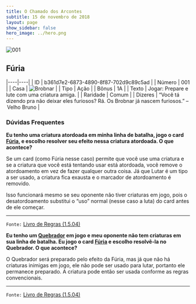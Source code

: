 ```yaml
---
title: O Chamado dos Arcontes
subtitle: 15 de novembro de 2018
layout: page
show_sidebar: false
hero_image: ../hero.png
---
```


![001](https://cdn.keyforgegame.com/media/card_front/pt/341_001_7C854VPW72RH_pt.png)

## Fúria

|----|----|
| ID | b361d7e2-6873-4890-8f87-702d9c89c5ad |
| Número | 001 |
| Casa | ![Brobnar](https://archonarcana.com/images/thumb/e/e0/Brobnar.png/22px-Brobnar.png "Brobnar") |
| Tipo | Ação |
| Bônus | 1A |
| Texto | Jogar: Prepare e lute com uma criatura amiga. |
| Raridade | Comum |
| Dizeres | “Você tá dizendo pra não deixar eles furiosos? Rá. Os Brobnar já nascem furiosos.” – Velho Bruno |

### Dúvidas Frequentes

**Eu tenho uma criatura atordoada em minha linha de batalha, jogo
o card [Fúria](/cota/001), e escolho resolver seu efeito nessa criatura
atordoada. O que acontece?**

Se um card (como Fúria nesse caso) permite que você use uma criatura
e se a criatura que você está tentando usar está atordoada, você remove
o atordoamento em vez de fazer qualquer outra coisa. Já que Lutar é um
tipo a ser usado, a criatura fica exausta e o marcador de atordoamento
é removido.

Isso funcionará mesmo se seu oponente não tiver criaturas em jogo, pois
o desatordoamento substitui o “uso” normal (nesse caso a luta) do card
antes de ele começar.

<hr/>

`Fonte:` [Livro de Regras (1.5.04)](https://drive.google.com/open?id=14pM1J8ZR_4hZbGFZt-ArQdAGsHCPEQdE)

**Eu tenho um [Quebrador](/cota/030) em jogo e meu oponente não
tem criaturas em sua linha de batalha. Eu jogo o card [Fúria](/cota/001) e escolho resolvê-la no Quebrador. O que acontece?**

O Quebrador será preparado pelo efeito da Fúria, mas já que não há
criaturas inimigas em jogo, ele não pode ser usado para lutar, portanto
ele permanece preparado. A criatura pode então ser usada conforme as
regras convencionais.

<hr/>

`Fonte:` [Livro de Regras (1.5.04)](https://drive.google.com/open?id=14pM1J8ZR_4hZbGFZt-ArQdAGsHCPEQdE)
